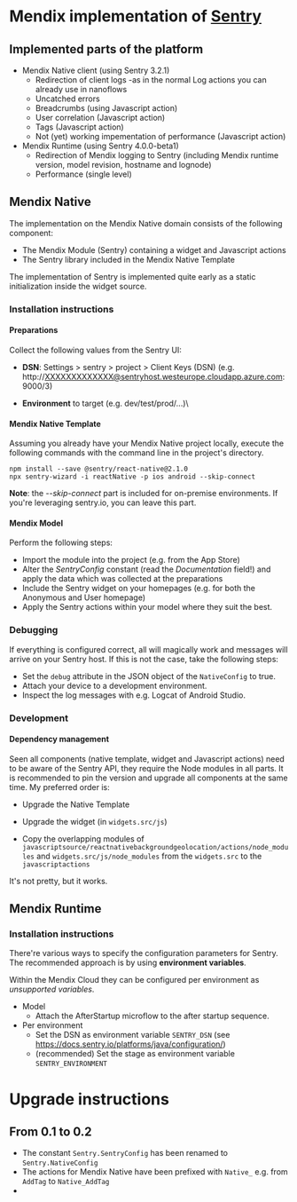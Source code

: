 # Mendix implementation of [Sentry](https://sentry.io)

## Implemented parts of the platform

 - Mendix Native client (using Sentry 3.2.1)
     - Redirection of client logs -as in the normal Log actions you can already use in nanoflows
     - Uncatched errors
     - Breadcrumbs (using Javascript action)
     - User correlation (Javascript action)
     - Tags (Javascript action) 
     - Not (yet) working impementation of performance (Javascript action)
- Mendix Runtime (using Sentry 4.0.0-beta1)
     - Redirection of Mendix logging to Sentry (including Mendix runtime version, model revision, hostname and lognode)
     - Performance (single level)



## Mendix Native

The implementation on the Mendix Native domain consists of the following component:
 - The Mendix Module (Sentry) containing a widget and Javascript actions
 - The Sentry library included in the Mendix Native Template

The implementation of Sentry is implemented quite early as a static initialization inside the widget source.

### Installation instructions

#### Preparations

Collect the following values from the Sentry UI:

 - **DSN**: Settings > sentry > project > Client Keys (DSN) (e.g. http://XXXXXXXXXXXXX@sentryhost.westeurope.cloudapp.azure.com:9000/3)

 - **Environment** to target (e.g. dev/test/prod/...)\

#### Mendix Native Template
Assuming you already have your Mendix Native project locally, execute the following commands with the command line in the project's directory.

```
npm install --save @sentry/react-native@2.1.0
npx sentry-wizard -i reactNative -p ios android --skip-connect
```

**Note**: the *--skip-connect* part is included for on-premise environments. If you're leveraging sentry.io, you can leave this part.

#### Mendix Model
Perform the following steps:
- Import the module into the project (e.g. from the App Store)
- Alter the *SentryConfig* constant (read the *Documentation* field!) and apply the data which was collected at the preparations
- Include the Sentry widget on your homepages (e.g. for both the Anonymous and User homepage)
- Apply the Sentry actions within your model where they suit the best.

### Debugging

If everything is configured correct, all will magically work and messages will arrive on your Sentry host. If this is not the case, take the following steps:
- Set the `debug` attribute in the JSON object of the `NativeConfig` to true.
- Attach your device to a development environment.
- Inspect the log messages with e.g. Logcat of Android Studio.


### Development
#### Dependency management
Seen all components (native template, widget and Javascript actions) need to be aware of the Sentry API, they require the Node modules in all parts. It is recommended to pin the version and upgrade all components at the same time. My preferred order is:
- Upgrade the Native Template

- Upgrade the widget (in `widgets.src/js`)

- Copy the overlapping modules of `javascriptsource/reactnativebackgroundgeolocation/actions/node_modules` and `widgets.src/js/node_modules` from the `widgets.src` to the `javascriptactions`

It's not pretty, but it works.



## Mendix Runtime



### Installation instructions

There're various ways to specify the configuration parameters for Sentry. The recommended approach is by using **environment variables**.

Within the Mendix Cloud they can be configured per environment as *unsupported variables*.

- Model
  - Attach the AfterStartup microflow to the after startup sequence.
- Per environment
  - Set the DSN as environment variable `SENTRY_DSN` (see https://docs.sentry.io/platforms/java/configuration/)
  - (recommended) Set the stage as environment variable `SENTRY_ENVIRONMENT`



# Upgrade instructions

## From 0.1 to 0.2

- The constant `Sentry.SentryConfig` has been renamed to `Sentry.NativeConfig`
- The actions for Mendix Native have been prefixed with `Native_` e.g. from `AddTag` to `Native_AddTag`
- 


